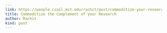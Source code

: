 ```yaml
---
link: https://people.csail.mit.edu/rachit/post/commoditize-your-research-complement/
title: Commoditize the Complement of your Research
author: Rachit
kind: post
---
```

